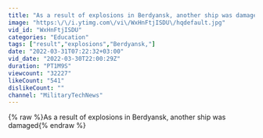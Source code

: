 ```yaml
---
title: "As a result of explosions in Berdyansk, another ship was damaged"
image: "https:\/\/i.ytimg.com\/vi\/WxHnFtjISDU\/hqdefault.jpg"
vid_id: "WxHnFtjISDU"
categories: "Education"
tags: ["result","explosions","Berdyansk,"]
date: "2022-03-31T07:22:32+03:00"
vid_date: "2022-03-30T22:00:29Z"
duration: "PT1M9S"
viewcount: "32227"
likeCount: "541"
dislikeCount: ""
channel: "MilitaryTechNews"
---
```

{% raw %}As a result of explosions in Berdyansk, another ship was damaged{% endraw %}
